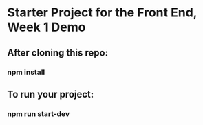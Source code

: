 # Starter Project for the Front End, Week 1 Demo
## After cloning this repo:
###
### npm install
###
## To run your project:
###
### npm run start-dev
###